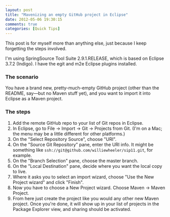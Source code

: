 ```yaml
---
layout: post
title: "Mavenizing an empty GitHub project in Eclipse"
date: 2012-05-06 19:30:15
comments: true
categories: [Quick Tips]
---
```

This post is for myself more than anything else, just because I keep forgetting the steps involved.

I'm using SpringSource Tool Suite 2.9.1.RELEASE, which is based on Eclipse 3.7.2 (Indigo). I have the egit and m2e Eclipse plugins installed.

<h3>The scenario</h3>

You have a brand new, pretty-much-empty GitHub project (other than the README, say&mdash;but no Maven stuff yet), and you want to import it into Eclipse as a Maven project.

<h3>The steps</h3>

<ol>

<li>Add the remote GitHub repo to your list of Git repos in Eclipse.</li>

<li>In Eclipse, go to File &rarr; Import &rarr; Git &rarr; Projects from Git. (I'm on a Mac; the menu may be a little different for other platforms.)</li>

<li>On the "Select Repository Source", choose "URI".</li>

<li>On the "Source Git Repository" pane, enter the URI info. It might be something like <code>ssh://git@github.com/williewheeler/sip11.git</code>, for example.</li>

<li>On the "Branch Selection" pane, choose the master branch.</li>

<li>On the "Local Destination" pane, decide where you want the local copy to live.</li>

<li>Where it asks you to select an import wizard, choose "Use the New Project wizard" and click "Finish".</li>

<li>Now you have to choose a New Project wizard. Choose Maven &rarr; Maven Project.</li>

<li>From here just create the project like you would any other new Maven project. Once you're done, it will show up in your list of projects in the Package Explorer view, and sharing should be activated.</li>

</ol>
